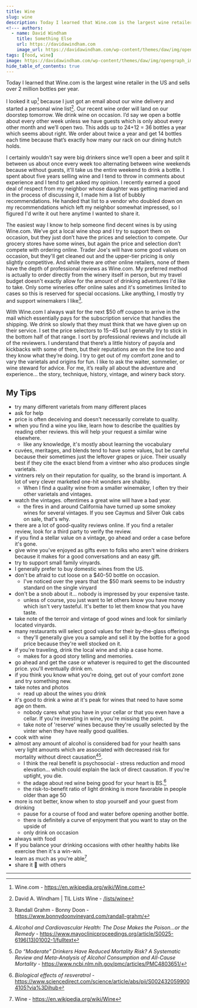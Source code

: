 ```yaml
---
title: Wine
slug: wine
description: Today I learned that Wine.com is the largest wine retailer in the US and sells over 2 million bottles per year.
<!--- authors:
  - name: David Windham
    title: Something Else
    url: https://davidawindham.com
    image_url: https://davidawindham.com/wp-content/themes/daw/img/opengraph_image.jpg -->
tags: [food, wine]
image: https://davidawindham.com/wp-content/themes/daw/img/opengraph_image.jpg
hide_table_of_contents: true
---
```


Today I learned that Wine.com is the largest wine retailer in the US and sells over 2 million bottles per year. 

<!--truncate-->

I looked it up[^1] because I just got an email about our wine delivery and started a personal wine list[^2]. Our recent wine order will land on our doorstep tomorrow. We drink wine on occasion. I’d say we open a bottle about every other week unless we have guests which is only about every other month and we’ll open two.  This adds up to 24+12 = 36 bottles a year which seems about right. We order about twice a year and get 14 bottles each time because that’s exactly how many our rack on our dining hutch holds.

I certainly wouldn't say were big drinkers since we’ll open a beer and split it between us about once every week too alternating between wine weekends because without guests, it'll take us the entire weekend to drink a bottle. I spent about five years selling wine and I tend to throw in comments about experience and I tend to get asked my opinion. I recently earned a good deal of respect from my neighbor whose daughter was getting married and in the process of discussing it, I made him a list of bubbly recommendations. He handed that list to a vendor who doubled down on my recommendations which left my neighbor somewhat impressed, so I figured I'd write it out here anytime I wanted to share it.

The easiest way I know to help someone find decent wines is by using Wine.com. We’ve got a local wine shop and I try to support them on occasion, but they just don’t have the prices and selection to compete. Our grocery stores have some wines, but again the price and selection don’t compete with ordering online. Trader Joe's will have some good values on occasion, but they'll get cleaned out and the upper-tier pricing is only slightly competitive. And while there are other online retailers, none of them have the depth of professional reviews as Wine.com. My preferred method is actually to order directly from the winery itself in person, but my travel budget doesn't exactly allow for the amount of drinking adventures I'd like to take. Only some wineries offer online sales and it's sometimes limited to cases so this is reserved for special occasions. Like anything, I mostly try and support winemakers I like[^3].

With Wine.com I always wait for the next $50 off coupon to arrive in the mail which essentially pays for the subscription service that handles the shipping. We drink so slowly that they must think that we have given up on their service. I set the price selectors to $15-$45 but I generally try to stick in the bottom half of that range. I sort by professional reviews and include all of the reviewers. I understand that there’s a little history of payola and kickbacks with some of them, but their reputations are on the line too and they know what they’re doing. I try to get out of my comfort zone and to vary the varietals and origins for fun. I like to ask the waiter, sommelier, or wine steward for advice. For me, it’s really all about the adventure and experience... the story, technique, history, vintage, and winery back story.

## My Tips

- try many different varietals from many different places
- ask for help
- price is often deceiving and doesn't necessarily correlate to quality. 
- when you find a wine you like, learn how to describe the qualities by reading other reviews. this will help your request a similar wine elsewhere. 
  - like any knowledge, it's mostly about learning the vocabulary
- cuvées, meritages, and blends tend to have some values, but be careful because their sometimes just the leftover grapes or juice. Their usually best if they cite the exact blend from a vintner who also produces single varietals.
- vintners rely on their reputation for quality, so the brand is important. A lot of very clever marketed one-hit wonders are shabby. 
  - When I find a quality wine from a smaller winemaker, I often try their other varietals and vintages. 
- watch the vintages. oftentimes a great wine will have a bad year. 
  - the fires in and around California have turned up some smokey wines for several vintages. If you see Caymus and Silver Oak cabs on sale, that's why. 
- there are a lot of good-quality reviews online. If you find a retailer review, look for a third party to verify the review.
- if you find a stellar value on a vintage, go ahead and order a case before it's gone.
- give wine you've enjoyed as gifts even to folks who aren't wine drinkers because it makes for a good conversations and an easy gift.
- try to support small family vinyards.
- I generally prefer to buy domestic wines from the US.
- don't be afraid to cut loose on a $40-50 bottle on occasion.
  - I've noticed over the years that the $50 mark seems to be industry standard on the single vinyard
- don't be a snob about it... nobody is impressed by your expensive taste.
  - unless of course, you just want to let others know you have money which isn't very tasteful. It's better to let them know that you have taste. 
- take note of the terroir and vintage of good wines and look for similarly located vinyards.
- many restaurants will select good values for their by-the-glass offerings
  - they'll generally give you a sample and sell it by the bottle for a good price because they're well stocked on it.
- if you're traveling, drink the local wine and ship a case home.
  - makes for a good story telling and memories.
- go ahead and get the case or whatever is required to get the discounted price. you'll eventually drink em.
- if you think you know what you're doing, get out of your comfort zone and try something new.
- take notes and photos
  - read up about the wines you drink
- it's good to drink a wine at it's peak for wines that need to have some age on them.
  - nobody cares what you have in your cellar or that you even have a cellar. If you're investing in wine, you're missing the point.
  - take note of 'reserve' wines because they're usually selected by the vinter when they have really good qualities.
- cook with wine
- almost any amount of alcohol is considered bad for your health sans very light amounts which are associated with decreased risk for mortality without direct causation[^4][^5]. 
  - I think the real benefit is psychosocial - stress reduction and mood elevation... which could explain the lack of direct causation. If you're uptight, you die.
  - the adage about red wine being good for your heart is BS.[^6]
  - the risk-to-benefit ratio of light drinking is more favorable in people older than age 50
- more is not better, know when to stop yourself and your guest from drinking
  - pause for a course of food and water before opening another bottle. 
  - there is definitely a curve of enjoyment that you want to stay on the upside of
  - only drink on occasion
- always with food
- If you balance your drinking occasions with other healthy habits like exercise then it's a win-win.
- learn as much as you're able[^7] 
- share it 🍷 with others

---

[^1]: Wine.com - https://en.wikipedia.org/wiki/Wine.com
[^2]: David A. Windham | TIL Lists Wine - [/lists/wine](/lists/wine)
[^3]: Randall Grahm - Bonny Doon - https://www.bonnydoonvineyard.com/randall-grahm/
[^4]: _Alcohol and Cardiovascular Health: The Dose Makes the Poison…or the Remedy_ - https://www.mayoclinicproceedings.org/article/S0025-6196(13)01002-1/fulltext
[^5]: _Do “Moderate” Drinkers Have Reduced Mortality Risk? A Systematic Review and Meta-Analysis of Alcohol Consumption and All-Cause Mortality_ - https://www.ncbi.nlm.nih.gov/pmc/articles/PMC4803651/
[^6]: _Biological effects of resveratrol_ - https://www.sciencedirect.com/science/article/abs/pii/S0024320599004105?via%3Dihub
[^7]: Wine - https://en.wikipedia.org/wiki/Wine


